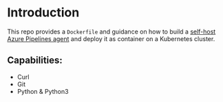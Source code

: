 # Introduction

This repo provides a `Dockerfile` and guidance on how to build a [self-host Azure Pipelines agent](https://docs.microsoft.com/en-us/azure/devops/pipelines/agents/docker?view=azure-devops) and deploy it as container on a Kubernetes cluster.

## Capabilities:

- Curl
- Git
- Python & Python3
